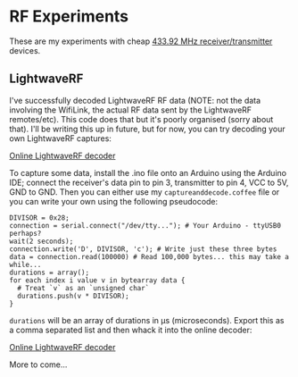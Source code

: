 RF Experiments
==============

These are my experiments with cheap [433.92 MHz
receiver/transmitter][devices] devices.

LightwaveRF
-----------

I've successfully decoded LightwaveRF RF data (NOTE: not the data
involving the WifiLink, the actual RF data sent by the LightwaveRF
remotes/etc). This code does that but it's poorly organised (sorry
about that). I'll be writing this up in future, but for now, you can
try decoding your own LightwaveRF captures:

[Online LightwaveRF decoder][onlinedecoder]

To capture some data, install the .ino file onto an Arduino using the
Arduino IDE; connect the receiver's data pin to pin 3, transmitter to pin 4, VCC
to 5V, GND to GND. Then you can either use my `captureanddecode.coffee`
file or you can write your own using the following pseudocode:

    DIVISOR = 0x28;
    connection = serial.connect("/dev/tty..."); # Your Arduino - ttyUSB0 perhaps?
    wait(2 seconds);
    connection.write('D', DIVISOR, 'c'); # Write just these three bytes
    data = connection.read(100000) # Read 100,000 bytes... this may take a while...
    durations = array();
    for each index i value v in bytearray data {
      # Treat `v` as an `unsigned char`
      durations.push(v * DIVISOR);
    }

`durations` will be an array of durations in &mu;s (microseconds). Export
this as a comma separated list and then whack it into the online
decoder:

[Online LightwaveRF decoder][onlinedecoder]

More to come...

[devices]: http://www.ebay.co.uk/itm/RF-Wireless-Transmitter-and-Receiver-Link-Kit-Module-433Mhz-For-Remote-Control-/350628314207?pt=UK_Gadgets&hash=item51a3137c5f
[onlinedecoder]: http://benjie.github.com/rf-experiments/
